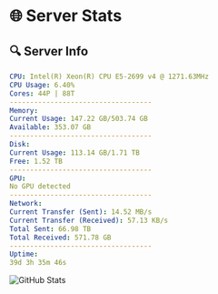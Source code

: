 # 🌐 Server Stats
## 🔍 Server Info
```yaml
CPU: Intel(R) Xeon(R) CPU E5-2699 v4 @ 1271.63MHz
CPU Usage: 6.40%
Cores: 44P | 88T
-----------------------------------
Memory:
Current Usage: 147.22 GB/503.74 GB
Available: 353.07 GB
-----------------------------------
Disk:
Current Usage: 113.14 GB/1.71 TB
Free: 1.52 TB
-----------------------------------
GPU:
No GPU detected
-----------------------------------
Network:
Current Transfer (Sent): 14.52 MB/s
Current Transfer (Received): 57.13 KB/s
Total Sent: 66.98 TB
Total Received: 571.78 GB
-----------------------------------
Uptime:
39d 3h 35m 46s
```
![GitHub Stats](https://img.shields.io/badge/Updated-2025-04-16_00:58:35-blue)